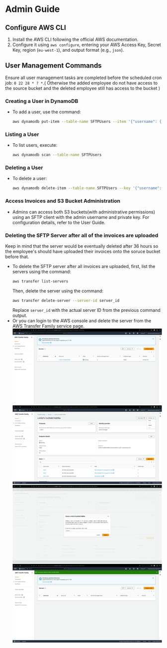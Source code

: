 # Admin Guide

## Configure AWS CLI

1. Install the AWS CLI following the official AWS documentation.
2. Configure it using `aws configure`, entering your AWS Access Key, Secret Key, region (`eu-west-1`), and output format (e.g., `json`).

## User Management Commands

Ensure all user management tasks are completed before the scheduled cron job: `0 22 28 * ? *`.( Otherwise the added employee do not have access to the source bucket and the deleted employee still has access to the bucket )

### Creating a User in DynamoDB

- To add a user, use the command:
  ```bash
  aws dynamodb put-item --table-name SFTPUsers --item '{"username": {"S": "employee_username"}, "publicKey": {"S": "employee_public_key"}}'
### Listing a User
- To list users, execute:
  ```bash
  aws dynamodb scan --table-name SFTPUsers
### Deleting a User
- To delete a user:
  ```bash
  aws dynamodb delete-item --table-name SFTPUsers --key '{"username": {"S": "employee_username"}}'
### Access Invoices and S3 Bucket Administration
- Admins can access both S3 buckets(with administrative permissions) using an SFTP client with the admin username and private key. For configuration details, refer to the User Guide.
### Deleting the SFTP Server after all of the invoices are uploaded
Keep in mind that the server would be eventually deleted after 36 hours so the employee's should have uploaded their invoices onto the soruce bucket before that.
- To delete the SFTP server after all invoices are uploaded, first, list the servers using the command:
  ```bash
  aws transfer list-servers
  ```
  Then, delete the server using the command:
  ```bash
  aws transfer delete-server --server-id server_id
  ```
  Replace `server_id` with the actual server ID from the previous command output.
- Or you can login to the AWS console and delete the server from the AWS Transfer Family service page.
![SFTP server deletion](images/admin-1.png "go to the sftp server page")
![SFTP server deletion](images/admin-2.png "click on the server you want to delete and then click on the actions button")
![SFTP server deletion](images/admin-3.png "confirm the deletion by typing delete")
![SFTP server deletion](images/admin-4.png "go to the sftp server page to confirm the deletion")
